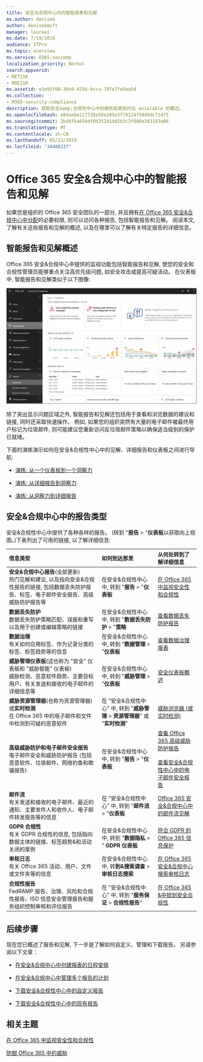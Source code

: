 ```yaml
---
title: 安全与合规中心内的智能报表和见解
ms.author: deniseb
author: denisebmsft
manager: laurawi
ms.date: 7/19/2018
audience: ITPro
ms.topic: overview
ms.service: O365-seccomp
localization_priority: Normal
search.appverid:
- MET150
- MOE150
ms.assetid: e3e95f68-36e9-4256-bcca-78fe7fe5ea5d
ms.collection:
- M365-security-compliance
description: 获取安全&amp;合规性中心中的报告和真知灼见 avialable 的概述。
ms.openlocfilehash: e84aebe117735e50e205e3f79124f50d9dc71d75
ms.sourcegitcommit: 2b46fba650df8d252b1dd2b3c3f080a383183a06
ms.translationtype: MT
ms.contentlocale: zh-CN
ms.lasthandoff: 05/23/2019
ms.locfileid: "34408237"
---
```

# <a name="smart-reports-and-insights-in-the-office-365-security-amp-compliance-center"></a>Office 365 安全&amp;合规中心中的智能报告和见解

如果您是组织的 Office 365 安全团队的一部分, 并且拥有[在 Office 365 安全&amp;合规中心中分配](permissions-in-the-security-and-compliance-center.md)的必要权限, 则可以访问各种报告, 包括智能报告和见解。 阅读本文, 了解有关这些报告和见解的概述, 以及在哪里可以了解有关特定报告的详细信息。
      
## <a name="smart-reports-and-insights-overview"></a>智能报告和见解概述

Office 365 安全&amp;合规中心中提供的监视功能包括智能报告和见解, 使您的安全和合规性管理员能够重点关注高优先级问题, 如安全攻击或提高可疑活动。 在仪表板中, 智能报告和见解类似于以下图像:
  
![在 "安全&amp;合规性中心" 中\> , 选择 "报告" 仪表板](media/2a668c3d-3fa3-4e37-8149-46989b33ae8c.png)
  
除了突出显示问题区域之外, 智能报告和见解还包括用于查看和浏览数据的建议和链接, 同时还采取快速操作。 例如, 如果您的组织突然有大量的电子邮件被最终用户标记为垃圾邮件, 则可能建议您重新访问反垃圾邮件策略以确保适当级别的保护已就绪。
  
下面的演练演示如何在安全&amp;合规性中心中的见解、详细报告和仪表板之间进行导航:
  
- [演练: 从一个仪表板到一个洞察力](from-a-dashboard-to-an-insight.md)
    
- [演练: 从详细报告到洞察力](from-a-detailed-report-to-an-insight.md)
    
- [演练: 从洞察力到详细报告](from-an-insight-to-a-detailed-report.md)
    
## <a name="types-of-reports-in-the-security-amp-compliance-center"></a>安全&amp;合规中心中的报告类型

安全&amp;合规性中心中提供了各种各样的报告。 (转到 "**报告** \> "**仪表板**以获取向上视图。)下表列出了可用的链接, 以了解详细信息: 
  
|**信息类型**|**如何到达那里**|**从何处转到了解详细信息**|
|:-----|:-----|:-----|
|**安全&amp;合规中心报告**(全部更新)  <br/> 热门见解和建议, 以及指向安全&amp;合规性报告的链接, 包括数据丢失防护报告、标签、电子邮件安全报告、高级威胁防护报告等  <br/> |在安全&amp;合规性中心中, 转到 "**报告** \> "**仪表板** <br/> |[在 Office 365 中监视安全性和合规性](monitor-security-and-compliance.md) <br/> |
|**数据丢失防护** <br/> 数据丢失防护策略匹配、误报和重写以及用于创建或编辑策略的链接  <br/> |在安全&amp;合规性中心中, 转到 "**数据丢失防护** \> "**策略** <br/> |[查看数据丢失防护报告](view-the-dlp-reports.md) <br/> |
|**数据治理** <br/> 有关如何应用标签、作为记录分类的标签、标签趋势等的信息  <br/> |在安全&amp;合规性中心中, 转到 "**数据管理** \> "**仪表板** <br/> |[查看数据治理报表](view-the-data-governance-reports.md) <br/> |
|**威胁管理仪表板**(这也称为 "安全" 仪表板和 "威胁智能" 仪表板)  <br/> 威胁检测、恶意软件趋势、主要目标用户、有关发送和接收的电子邮件的详细信息等  <br/> |在安全&amp;合规性中心中, 转到 "**威胁管理** \> "**仪表板** <br/> |[安全仪表板概述](security-dashboard.md) <br/> |
|**威胁资源管理器**(也称为资源管理器) 或**实时检测** <br/> 在 Office 365 中的电子邮件和文件中检测到可疑的恶意软件  <br/> |在 "安全&amp;合规性中心" 中, 转到 "**威胁管理** \> **资源管理器**" 或 "**实时检测**"<br/> |[威胁浏览器 (或实时检测)](threat-explorer.md) <br/> |
|**高级威胁防护和电子邮件安全报告** <br/> 电子邮件安全和威胁防护报告 (包括恶意软件、垃圾邮件、网络钓鱼和欺骗报告)  <br/> |在安全&amp;合规性中心中, 转到 "**报告** \> "**仪表板** <br/> |[查看 Office 365 高级威胁防护报告](view-reports-for-atp.md) <br/><br/> [查看安全&amp;合规性中心中的电子邮件安全报告](view-email-security-reports.md) <br/> |
|**邮件流** <br/> 有关发送和接收的电子邮件、最近的通知、主要发件人和收件人、电子邮件转发报告等的信息  <br/> |在 "安全&amp;合规性中心" 中, 转到 "**邮件流** \> "**仪表板** <br/> |[Office 365 安全&amp;合规中心中的邮件流见解](https://support.office.com/article/beb6acaa-6016-4d54-ba7e-3d6d035e2b46.aspx) <br/> |
|**GDPR 合规性** <br/> 有关 GDPR 合规性的信息, 包括指向数据主体的链接、标签趋势&amp;和活动关闭的案例  <br/> |在安全&amp;合规性中心中, 转到 "**数据隐私** \> " **GDPR 仪表板** <br/> |[符合 GDPR 的 Office 365 信息保护](https://docs.microsoft.com/office365/enterprise/office-365-information-protection-for-gdpr) <br/> |
|**审核日志** <br/> 有关 Office 365 活动、用户、文件或文件夹等的信息  <br/> |在安全&amp;合规性中心中, 转**到&amp;搜索调查** \> **审核日志搜索** <br/> |[在 Office 365 安全&amp;合规中心搜索审核日志](search-the-audit-log-in-security-and-compliance.md) <br/> |
|**合规性报告** <br/> FedRAMP 报告、治理、风险和合规性报告、ISO 信息安全管理报告和服务组织控制审核和评估报告  <br/> |在 "安全&amp;合规性中心" 中, 转到 "**服务保证** \> **合规性报告**" <br/> |[在 Office 365 &amp;中规划安全合规性](plan-for-security-and-compliance.md) <br/> |
  
## <a name="next-steps"></a>后续步骤

现在您已概述了报告和见解, 下一步是了解如何自定义、管理和下载报告。 另请参阅以下文章：
  
- [在安全&amp;合规中心中创建报表的日程安排](create-a-schedule-for-a-report.md)
    
- [在安全&amp;合规中心中管理多个报告的计划](manage-schedules-for-multiple-reports.md)
    
- [下载安全&amp;合规性中心中的自定义报告](set-up-and-download-a-custom-report.md)
    
- [下载安全&amp;合规性中心中的现有报告](download-existing-reports.md)
    
## <a name="related-topics"></a>相关主题

[在 Office 365 中监视安全性和合规性](monitor-security-and-compliance.md)
  
[防御 Office 365 中的威胁](protect-against-threats.md)
  

